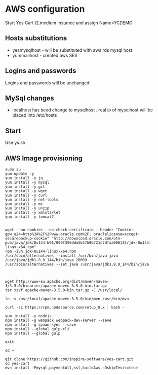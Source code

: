 # AWS configuration 

Start Yes Cart t2.medium instance and assign Name=YCDEMO 

## Hosts substitutions

 * yesmysqlhost - will be substituted with aws rds mysql host
 * yummailhost - created aws SES 
 
## Logins and passwords 
 
  Logins and passwords will be unchanged

## MySql changes 

 * localhost has beed change to mysqlhost . real ip of mysqlhost will be placed into /etc/hosts


## Start

Use ys.sh 

## AWS Image provisioning 

```
sudo su -
yum update -y
yum install -y jq
yum install -y mysql
yum install -y git
yum install -y wget
yum install -y curl
yum install -y net-tools
yum install -y mc
yum install -y unzip
yum install -y xmlstarlet
yum install -y tomcat7


wget --no-cookies --no-check-certificate --header "Cookie: gpw_e24=http%3A%2F%2Fwww.oracle.com%2F; oraclelicense=accept-securebackup-cookie" "http://download.oracle.com/otn-pub/java/jdk/8u144-b01/090f390dda5b47b9b721c7dfaa008135/jdk-8u144-linux-x64.rpm"
rpm -ivh jdk-8u144-linux-x64.rpm
/usr/sbin/alternatives --install /usr/bin/java java  /usr/java/jdk1.8.0_144/bin/java 20000
/usr/sbin/alternatives --set java /usr/java/jdk1.8.0_144/bin/java



wget http://www-eu.apache.org/dist/maven/maven-3/3.5.0/binaries/apache-maven-3.5.0-bin.tar.gz
tar xzvf apache-maven-3.5.0-bin.tar.gz -C /usr/local/

ln -s /usr/local/apache-maven-3.5.0/bin/mvn /usr/bin/mvn

curl -sL https://rpm.nodesource.com/setup_8.x | bash -

yum install -y nodejs 
npm install -g webpack webpack-dev-server --save
npm install -g spawn-sync --save
npm install --global gulp-cli
npm install --global gulp

exit

cd ~

git clone https://github.com/inspire-software/yes-cart.git
cd yes-cart
mvn install -Pmysql,paymentAll,ssl,buildAws -DskipTests=true

```


